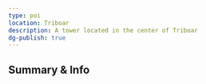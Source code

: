 ```yaml
---
type: poi
location: Triboar
description: A tower located in the center of Triboar
dg-publish: true
---
```

## Summary & Info
